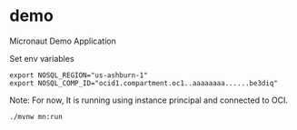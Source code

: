 # demo
Micronaut Demo Application

Set env variables

````shell
export NOSQL_REGION="us-ashburn-1"
export NOSQL_COMP_ID="ocid1.compartment.oc1..aaaaaaaa......be3diq"
````

Note: For now, It is running using instance principal and connected to OCI.

````shell
./mvnw mn:run
````
